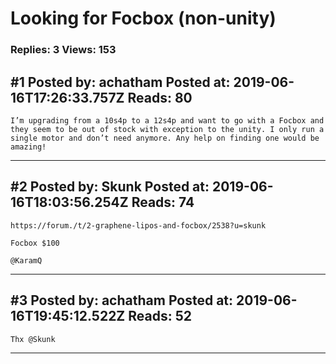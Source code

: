 # Looking for Focbox (non-unity)

### Replies: 3 Views: 153

## \#1 Posted by: achatham Posted at: 2019-06-16T17:26:33.757Z Reads: 80

```
I’m upgrading from a 10s4p to a 12s4p and want to go with a Focbox and they seem to be out of stock with exception to the unity. I only run a single motor and don’t need anymore. Any help on finding one would be amazing!
```

---
## \#2 Posted by: Skunk Posted at: 2019-06-16T18:03:56.254Z Reads: 74

```
https://forum./t/2-graphene-lipos-and-focbox/2538?u=skunk

Focbox $100

@KaramQ
```

---
## \#3 Posted by: achatham Posted at: 2019-06-16T19:45:12.522Z Reads: 52

```
Thx @Skunk
```

---
